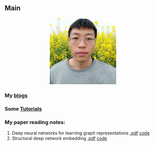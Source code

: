 ## Main  
<div style="text-align:center"><img src="https://raw.githubusercontent.com/zhensyuan/imgs/master/yuan.png" width = "214" height = "214" align=center/></div>  

### My [blogs](https://zhensyuan.github.io/blog/)
### Some [Tutorials](https://zhensyuan.github.io/DL-Tutorial/)

### My paper reading notes:  
1. Deep neural networks for learning graph representations [.pdf](https://raw.githubusercontent.com/zhensyuan/zhensyuan.github.io/master/DNN%20for%20Learning%20Graph%20Representations.pdf) [code]()  
2. Structural deep network embedding [.pdf](https://raw.githubusercontent.com/zhensyuan/zhensyuan.github.io/master/SDNE.pdf) [code]()  
